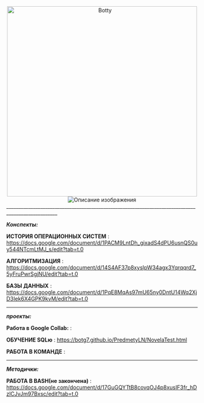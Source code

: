 
<div align="center">
    <img src="https://media.tenor.com/uQHOCWdnoeYAAAAi/astro-bot.gif" alt="Botty" width="500"/>
</div>






<div align="center">
    <img src="https://camo.githubusercontent.com/053274ea98d1710513e6e8a114a0a1eac462f7a75bffbde7d1aaddab14dee182/68747470733a2f2f6b6f6d617265762e636f6d2f67687076632f3f757365726e616d653d4e617a756b6572267374796c653d666c61742d73717561726526636f6c6f723d626c7565" alt="Описание изображения" />
</div>
___________________________________________________________________________________________________

***Конспекты:*** 

**ИСТОРИЯ ОПЕРАЦИОННЫХ СИСТЕМ** : https://docs.google.com/document/d/1PACM9LntDh_gixadS4dPU6usnQS0uy544NTcmLtMJ_s/edit?tab=t.0

**АЛГОРИТМИЗАЦИЯ** : https://docs.google.com/document/d/14S4AF37p8xysIpW34agx3Yqrqqrd7_5yFruPwrSgjNU/edit?tab=t.0

**БАЗЫ ДАННЫХ** : https://docs.google.com/document/d/1PqE8MqAs97mU65ny0DntU14Wq2XjD3Iek6X4GPK9kvM/edit?tab=t.0

___________________________________________________________________________________________________

***проекты:***

**Работа в Google Collab:** : 

**ОБУЧЕНИЕ SQLю** : https://botg7.github.io/PredmetyLN/NovelaTest.html

**РАБОТА В КОМАНДЕ** : 
___________________________________________________________________________________________________

***Методички:***

**РАБОТА В BASH(не закончена)** : https://docs.google.com/document/d/17GuGQYTtB8covqOJ4p8xusIF3fr_hDzlCJvJm97Bxsc/edit?tab=t.0
